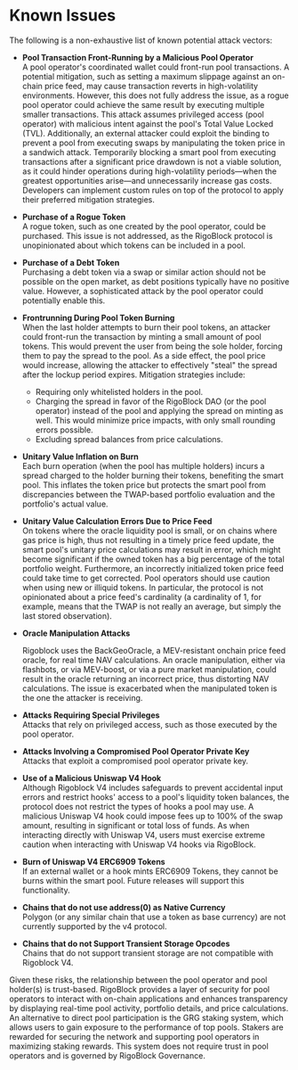 # Known Issues

The following is a non-exhaustive list of known potential attack vectors:

* **Pool Transaction Front-Running by a Malicious Pool Operator**\
  A pool operator's coordinated wallet could front-run pool transactions. A potential mitigation, such as setting a maximum slippage against an on-chain price feed, may cause transaction reverts in high-volatility environments. However, this does not fully address the issue, as a rogue pool operator could achieve the same result by executing multiple smaller transactions. This attack assumes privileged access (pool operator) with malicious intent against the pool's Total Value Locked (TVL). Additionally, an external attacker could exploit the binding to prevent a pool from executing swaps by manipulating the token price in a sandwich attack. Temporarily blocking a smart pool from executing transactions after a significant price drawdown is not a viable solution, as it could hinder operations during high-volatility periods—when the greatest opportunities arise—and unnecessarily increase gas costs. Developers can implement custom rules on top of the protocol to apply their preferred mitigation strategies.
* **Purchase of a Rogue Token**\
  A rogue token, such as one created by the pool operator, could be purchased. This issue is not addressed, as the RigoBlock protocol is unopinionated about which tokens can be included in a pool.
* **Purchase of a Debt Token**\
  Purchasing a debt token via a swap or similar action should not be possible on the open market, as debt positions typically have no positive value. However, a sophisticated attack by the pool operator could potentially enable this.
* **Frontrunning During Pool Token Burning**\
  When the last holder attempts to burn their pool tokens, an attacker could front-run the transaction by minting a small amount of pool tokens. This would prevent the user from being the sole holder, forcing them to pay the spread to the pool. As a side effect, the pool price would increase, allowing the attacker to effectively "steal" the spread after the lockup period expires. Mitigation strategies include:
  * Requiring only whitelisted holders in the pool.
  * Charging the spread in favor of the RigoBlock DAO (or the pool operator) instead of the pool and applying the spread on minting as well. This would minimize price impacts, with only small rounding errors possible.
  * Excluding spread balances from price calculations.
* **Unitary Value Inflation on Burn**\
  Each burn operation (when the pool has multiple holders) incurs a spread charged to the holder burning their tokens, benefiting the smart pool. This inflates the token price but protects the smart pool from discrepancies between the TWAP-based portfolio evaluation and the portfolio's actual value.
* **Unitary Value Calculation Errors Due to Price Feed**\
  On tokens where the oracle liquidity pool is small, or on chains where gas price is high, thus not resulting in a timely price feed update, the smart pool's unitary price calculations may result in error, which might become significant if the owned token has a big percentage of the total portfolio weight. Furthermore, an incorrectly initialized token price feed could take time to get corrected. Pool operators should use caution when using new or illiquid tokens. In particular, the protocol is not opinionated about a price feed's cardinality (a cardinality of 1, for example, means that the TWAP is not really an average, but simply the last stored observation).
*   **Oracle Manipulation Attacks**

    Rigoblock uses the BackGeoOracle, a MEV-resistant onchain price feed oracle, for real time NAV calculations. An oracle manipulation, either via flashbots, or via MEV-boost, or via a pure market manipulation, could result in the oracle returning an incorrect price, thus distorting NAV calculations. The issue is exacerbated when the manipulated token is the one the attacker is receiving.
* **Attacks Requiring Special Privileges**\
  Attacks that rely on privileged access, such as those executed by the pool operator.
* **Attacks Involving a Compromised Pool Operator Private Key**\
  Attacks that exploit a compromised pool operator private key.
* **Use of a Malicious Uniswap V4 Hook**\
  Although Rigoblock V4 includes safeguards to prevent accidental input errors and restrict hooks' access to a pool's liquidity token balances, the protocol does not restrict the types of hooks a pool may use. A malicious Uniswap V4 hook could impose fees up to 100% of the swap amount, resulting in significant or total loss of funds. As when interacting directly with Uniswap V4, users must exercise extreme caution when interacting with Uniswap V4 hooks via RigoBlock.
* **Burn of Uniswap V4 ERC6909 Tokens**\
  If an external wallet or a hook mints ERC6909 Tokens, they cannot be burns within the smart pool. Future releases will support this functionality.
* **Chains that do not use address(0) as Native Currency**\
  Polygon (or any similar chain that use a token as base currency) are not currently supported by the v4 protocol.
* **Chains that do not Support Transient Storage Opcodes**\
  Chains that do not support transient storage are not compatible with Rigoblock V4.

Given these risks, the relationship between the pool operator and pool holder(s) is trust-based. RigoBlock provides a layer of security for pool operators to interact with on-chain applications and enhances transparency by displaying real-time pool activity, portfolio details, and price calculations.\
An alternative to direct pool participation is the GRG staking system, which allows users to gain exposure to the performance of top pools. Stakers are rewarded for securing the network and supporting pool operators in maximizing staking rewards. This system does not require trust in pool operators and is governed by RigoBlock Governance.

